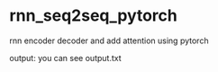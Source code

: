 # rnn_seq2seq_pytorch
rnn encoder decoder and add attention using pytorch

output:
you can see output.txt